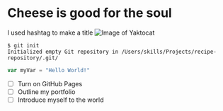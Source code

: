 # Cheese is good for the soul
I used hashtag to make a title 
![Image of Yaktocat](https://octodex.github.com/images/yaktocat.png)

```
$ git init
Initialized empty Git repository in /Users/skills/Projects/recipe-repository/.git/
```
``` javascript
var myVar = "Hello World!"
```

- [ ] Turn on GitHub Pages
- [ ] Outline my portfolio
- [ ] Introduce myself to the world
